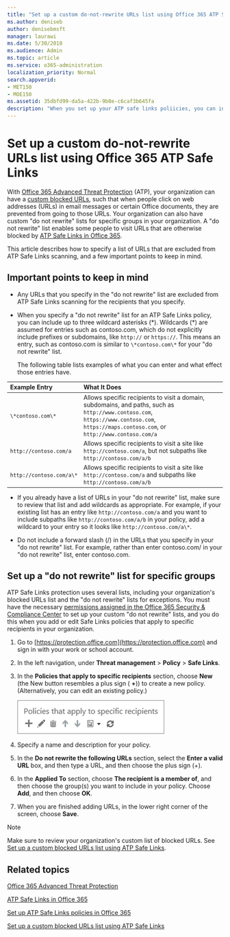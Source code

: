 ```yaml
---
title: "Set up a custom do-not-rewrite URLs list using Office 365 ATP Safe Links"
ms.author: deniseb
author: denisebmsft
manager: laurawi
ms.date: 5/30/2018
ms.audience: Admin
ms.topic: article
ms.service: o365-administration
localization_priority: Normal
search.appverid:
- MET150
- MOE150
ms.assetid: 35dbfd99-da5a-422b-9b0e-c6caf3b645fa
description: "When you set up your ATP safe links poliicies, you can include a "do not rewrite" list of URLs to enable some people in your organization to visit sites that you include in your list."
---
```


# Set up a custom do-not-rewrite URLs list using Office 365 ATP Safe Links

With [Office 365 Advanced Threat Protection](office-365-atp.md) (ATP), your organization can have a [custom blocked URLs](set-up-a-custom-blocked-urls-list-wtih-atp.md), such that when people click on web addresses (URLs) in email messages or certain Office documents, they are prevented from going to those URLs. Your organization can also have custom "do not rewrite" lists for specific groups in your organization. A "do not rewrite" list enables some people to visit URLs that are otherwise blocked by [ATP Safe Links in Office 365](atp-safe-links.md). 
  
This article describes how to specify a list of URLs that are excluded from ATP Safe Links scanning, and a few important points to keep in mind.
    
## Important points to keep in mind

- Any URLs that you specify in the "do not rewrite" list are excluded from ATP Safe Links scanning for the recipients that you specify.
    
- When you specify a "do not rewrite" list for an ATP Safe Links policy, you can include up to three wildcard asterisks (\*). Wildcards (\*) are assumed for entries such as contoso.com, which do not explicitly include prefixes or subdomains, like `http://` or `https://`. This means an entry, such as contoso.com is similar to `\*contoso.com\*` for your "do not rewrite" list.
    
    The following table lists examples of what you can enter and what effect those entries have.
    
|**Example Entry**|**What It Does**|
|:-----|:-----|
|`\*contoso.com\*`  <br/> |Allows specific recipients to visit a domain, subdomains, and paths, such as `http://www.contoso.com`, `https://www.contoso.com`, `https://maps.contoso.com`, or `http://www.contoso.com/a`  <br/> |
|`http://contoso.com/a`  <br/> |Allows specific recipients to visit a site like `http://contoso.com/a`, but not subpaths like `http://contoso.com/a/b`  <br/> |
|`http://contoso.com/a\*`  <br/> |Allows specific recipients to visit a site like `http://contoso.com/a` and subpaths like `http://contoso.com/a/b`  <br/> |
   
- If you already have a list of URLs in your "do not rewrite" list, make sure to review that list and add wildcards as appropriate. For example, if your existing list has an entry like `http://contoso.com/a` and you want to include subpaths like `http://contoso.com/a/b` in your policy, add a wildcard to your entry so it looks like `http://contoso.com/a\*`.
    
- Do not include a forward slash (/) in the URLs that you specify in your "do not rewrite" list. For example, rather than enter contoso.com/ in your "do not rewrite" list, enter contoso.com.
    
## Set up a "do not rewrite" list for specific groups

ATP Safe Links protection uses several lists, including your organization's blocked URLs list and the "do not rewrite" lists for exceptions. You must have the necessary [permissions assigned in the Office 365 Security &amp; Compliance Center](permissions-in-the-security-and-compliance-center.md) to set up your custom "do not rewrite" lists, and you do this when you add or edit Safe Links policies that apply to specific recipients in your organization. 
  
1. Go to [https://protection.office.com](https://protection.office.com) and sign in with your work or school account. 
    
2. In the left navigation, under **Threat management** \> **Policy** \> **Safe Links**.
    
3. In the **Policies that apply to specific recipients** section, choose **New** (the New button resembles a plus sign ( **+**)) to create a new policy. (Alternatively, you can edit an existing policy.)
    
    ![Choose New to add a Safe Links policy for specific email recipients](media/01073f42-3cec-4ddb-8c10-4d33ec434676.png)
  
4. Specify a name and description for your policy.
    
5. In the **Do not rewrite the following URLs** section, select the **Enter a valid URL** box, and then type a URL, and then choose the plus sign (+). 
    
6. In the **Applied To** section, choose **The recipient is a member of**, and then choose the group(s) you want to include in your policy. Choose **Add**, and then choose **OK**.
    
7. When you are finished adding URLs, in the lower right corner of the screen, choose **Save**.
    
> [!NOTE]
> Make sure to review your organization's custom list of blocked URLs. See [Set up a custom blocked URLs list using ATP Safe Links](set-up-a-custom-blocked-urls-list-wtih-atp.md). 
  
## Related topics

[Office 365 Advanced Threat Protection](office-365-atp.md)
  
[ATP Safe Links in Office 365](atp-safe-links.md)
  
[Set up ATP Safe Links policies in Office 365](set-up-atp-safe-links-policies.md)
  
[Set up a custom blocked URLs list using ATP Safe Links](set-up-a-custom-blocked-urls-list-wtih-atp.md)
  

